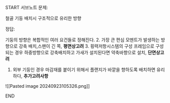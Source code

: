 START
서브노트
문제:

철골 기둥 배치시 구조적으로 유리한 방향 

정답:

기둥의 방향은 복합적인 여러 요건들로 정해진다.
2. 가장 큰 편심 모멘트가 발생하는 방향으로 강축 배치,스팬이 긴 쪽,  **평면상고려**
3. 횡력저항시스템의 구성 프레임으로 구성되는 경우 하중방향으로 강축배치하고 가새가 설치된다면 약축바향으로 설치, **단면상고려**
1. 외부 기둥인 경우 마감재를 붙이기 위해서 플랜지가 바깥을 향하도록 배치하면 유리하다, **추가고려사항**

![[Pasted image 20240923105326.png]]
<!--ID: 1727688301271-->
END